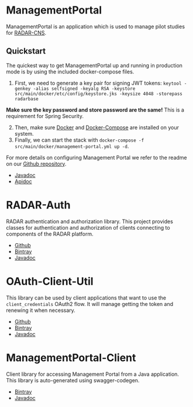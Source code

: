 # ManagementPortal

ManagementPortal is an application which is used to manage pilot studies for [RADAR-CNS](http://www.radar-cns.org/).

## Quickstart

The quickest way to get ManagementPortal up and running in production mode is by using the included
docker-compose files. 
1. First, we need to generate a key pair for signing JWT tokens: `keytool -genkey -alias selfsigned -keyalg RSA -keystore src/main/docker/etc/config/keystore.jks -keysize 4048 -storepass radarbase`

**Make sure the key password and store password are the same!** This is a requirement for Spring Security.

2. Then, make sure [Docker][] and [Docker-Compose][] are installed on your system.
3. Finally, we can start the stack with `docker-compose -f src/main/docker/management-portal.yml up -d`.

For more details on configuring Management Portal we refer to the readme on our [Github repository].

- [Javadoc](mp-javadoc/)
- [Apidoc](apidoc/)

# RADAR-Auth

RADAR authentication and authorization library. This project provides classes for authentication and
authorization of clients connecting to components of the RADAR platform.

- [Github](https://github.com/RADAR-base/ManagementPortal/tree/master/radar-auth/)
- [Bintray](https://bintray.com/radar-cns/org.radarcns/radar-auth)
- [Javadoc](ra-javadoc/)

# OAuth-Client-Util

This library can be used by client applications that want to use the `client_credentials` OAuth2 
flow. It will manage getting the token and renewing it when necessary.

- [Github](https://github.com/RADAR-base/ManagementPortal/tree/master/oauth-client-util/)
- [Bintray](https://bintray.com/radar-cns/org.radarcns/oauth-client-util)
- [Javadoc](ocu-javadoc/)

# ManagementPortal-Client

Client library for accessing Management Portal from a Java application. This library is auto-generated using swagger-codegen.

- [Bintray](https://bintray.com/radar-cns/org.radarcns/managementportal-client)
- [Javadoc](mpc-javadoc/)


[Docker]: https://docs.docker.com/
[Docker-Compose]: https://docs.docker.com/compose/
[OpenAPI]: https://www.openapis.org/
[Swagger editor]: http://editor.swagger.io/
[Swagger codegen]: https://swagger.io/swagger-codegen/
[Github repository]: https://github.com/RADAR-base/ManagementPortal/
